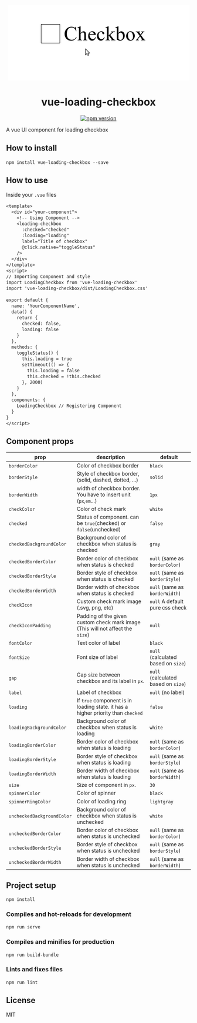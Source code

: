 <p align="center">
  <a href="#">
    <img src="https://github.com/Carrene/vue-loading-checkbox/blob/master/src/assets/checkbox-demo.gif?raw=true" alt="vue-loading-checkbox" />
  </a>
</p>

<h1 align="center" >vue-loading-checkbox</h1>

<p align="center" class="badges" >
  <a href="https://www.npmjs.com/package/vue-loading-checkbox"><img src="https://badge.fury.io/js/vue-loading-checkbox.svg" alt="npm version" /></a>
</p>

A vue UI component for loading checkbox

## How to install

```
npm install vue-loading-checkbox --save
```

## How to use

Inside your `.vue` files

```vue
<template>
  <div id="your-component">
    <!-- Using Component -->
    <loading-checkbox
      :checked="checked"
      :loading="loading"
      label="Title of checkbox"
      @click.native="toggleStatus"
    />
  </div>
</template>
<script>
// Importing Component and style
import LoadingCheckbox from 'vue-loading-checkbox'
import 'vue-loading-checkbox/dist/LoadingCheckbox.css'

export default {
  name: 'YourComponentName',
  data() {
    return {
      checked: false,
      loading: false
    }
  },
  methods: {
    toggleStatus() {
      this.loading = true
      setTimeout(() => {
        this.loading = false
        this.checked = !this.checked
      }, 2000)
    }
  },
  components: {
    LoadingCheckbox // Registering Component
  }
}
</script>
```

## Component props

| prop                       | description                                                                      | default                             |
| -------------------------- | -------------------------------------------------------------------------------- | ----------------------------------- |
| `borderColor`              | Color of checkbox border                                                         | `black`                             |
| `borderStyle`              | Style of checkbox border, (solid, dashed, dotted, ...)                           | `solid`                             |
| `borderWidth`              | width of checkbox border. You have to insert unit (`px`,`em`...)                 | `1px`                               |
| `checkColor`               | Color of check mark                                                              | `white`                             |
| `checked`                  | Status of component. can be `true`(checked) or `false`(unchecked)                | `false`                             |
| `checkedBackgroundColor`   | Background color of checkbox when status is checked                              | `gray`                              |
| `checkedBorderColor`       | Border color of checkbox when status is checked                                  | `null` (same as `borderColor`)      |
| `checkedBorderStyle`       | Border style of checkbox when status is checked                                  | `null` (same as `borderStyle`)      |
| `checkedBorderWidth`       | Border width of checkbox when status is checked                                  | `null` (same as `borderWidth`)      |
| `checkIcon`                | Custom check mark image (.svg, png, etc)                                         | `null` A default pure css check     |
| `checkIconPadding`         | Padding of the given custom check mark image (This will not affect the `size`)   | `null`                              |
| `fontColor`                | Text color of label                                                              | `black`                             |
| `fontSize`                 | Font size of label                                                               | `null` (calculated based on `size`) |
| `gap`                      | Gap size between checkbox and its label in `px`.                                 | `null` (calculated based on `size`) |
| `label`                    | Label of checkbox                                                                | `null` (no label)                   |
| `loading`                  | If `true` component is in loading state. it has a higher priority than `checked` | `false`                             |
| `loadingBackgroundColor`   | Background color of checkbox when status is loading                              | `white`                             |
| `loadingBorderColor`       | Border color of checkbox when status is loading                                  | `null` (same as `borderColor`)      |
| `loadingBorderStyle`       | Border style of checkbox when status is loading                                  | `null` (same as `borderStyle`)      |
| `loadingBorderWidth`       | Border width of checkbox when status is loading                                  | `null` (same as `borderWidth`)      |
| `size`                     | Size of component in `px`.                                                       | `30`                                |
| `spinnerColor`             | Color of spinner                                                                 | `black`                             |
| `spinnerRingColor`         | Color of loading ring                                                            | `lightgray`                         |
| `uncheckedBackgroundColor` | Background color of checkbox when status is unchecked                            | `white`                             |
| `uncheckedBorderColor`     | Border color of checkbox when status is unchecked                                | `null` (same as `borderColor`)      |
| `uncheckedBorderStyle`     | Border style of checkbox when status is unchecked                                | `null` (same as `borderStyle`)      |
| `uncheckedBorderWidth`     | Border width of checkbox when status is unchecked                                | `null` (same as `borderWidth`)      |

## Project setup

```
npm install
```

### Compiles and hot-reloads for development

```
npm run serve
```

### Compiles and minifies for production

```
npm run build-bundle
```

### Lints and fixes files

```
npm run lint
```

## License

MIT
